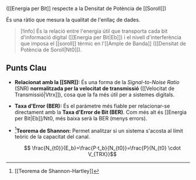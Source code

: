 ([[Energia per Bit]] respecte a la Densitat de Potència de [[Soroll]]) 

És una ràtio que mesura la qualitat de l'enllaç de dades.

> [!info]
> És la relació entre l'energia útil que transporta cada bit d'informació digital ([[Energia per Bit|Eb]]​) i el nivell d'interferència que imposa el [[soroll]] tèrmic en l'[[Ample de Banda]] ([[Densitat de Potència de Soroll|Nt0]]​).


## Punts Clau

- **Relacionat amb la [[SNR]]:** És una forma de la _Signal-to-Noise Ratio_ (SNR) **normalitzada per la velocitat de transmissió** ([[Velocitat de Transmissió|Vtrx]]​), cosa que la fa més útil per a sistemes digitals.

- **Taxa d'Error (BER):** És el paràmetre més fiable per relacionar-se directament amb la **Taxa d'Error de Bit (BER)**. Com més alt és [[Energia per Bit|Eb]]​/Nt0​, més baixa serà la BER (menys errors).
    
- [^1]**Teorema de Shannon:** Permet analitzar si un sistema s'acosta al límit teòric de la capacitat del canal.
    
    $$
    \frac{N_{t0}}{E_b}​​=\frac{​P⋅t_b}{N_{t0}}​​=\frac{​P}{N_{t0} \cdot V_{TRX}}​​​
    $$

[^1]: [[Teorema de Shannon-Hartley]]
